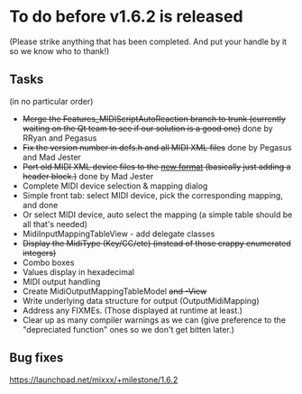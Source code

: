 # To do before v1.6.2 is released

(Please strike anything that has been completed. And put your handle by
it so we know who to thank\!)

## Tasks

(in no particular order)

  - ~~Merge the Features\_MIDIScriptAutoReaction branch to trunk
    (currently waiting on the Qt team to see if our solution is a good
    one)~~ done by RRyan and Pegasus
  - ~~Fix the version number in defs.h and all MIDI XML files~~ done by
    Pegasus and Mad Jester
  - ~~Port old MIDI XML device files to the [new
    format](midi_controller_mapping_file_format) (basically just adding
    a header block.)~~ done by Mad Jester
  - Complete MIDI device selection & mapping dialog
  - Simple front tab: select MIDI device, pick the corresponding
    mapping, and done
  - Or select MIDI device, auto select the mapping (a simple table
    should be all that's needed)
  - MidiInputMappingTableView - add delegate classes
  - ~~Display the MidiType (Key/CC/etc) (instead of those crappy
    enumerated integers)~~
  - Combo boxes
  - Values display in hexadecimal
  - MIDI output handling
  - Create MidiOutputMappingTableModel ~~and -View~~
  - Write underlying data structure for output (OutputMidiMapping)
  - Address any FIXMEs. (Those displayed at runtime at least.)
  - Clear up as many compiler warnings as we can (give preference to the
    "depreciated function" ones so we don't get bitten later.)

## Bug fixes

<https://launchpad.net/mixxx/+milestone/1.6.2>
